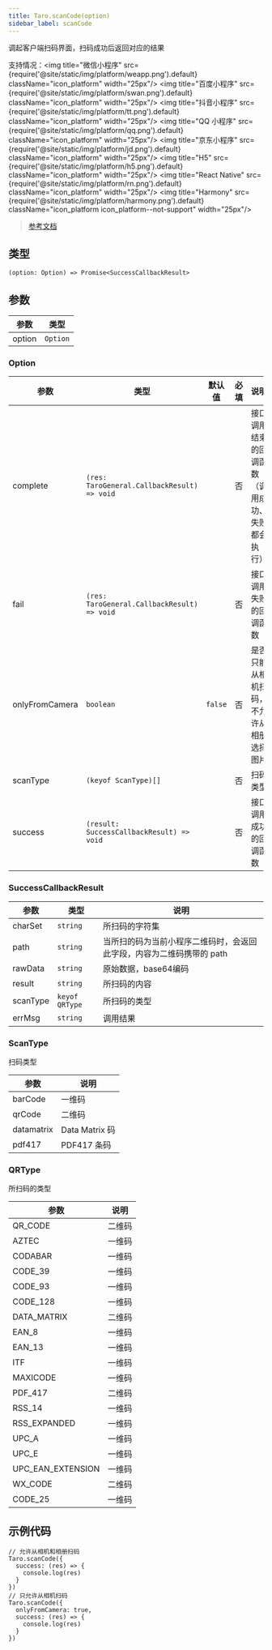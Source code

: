 ```yaml
---
title: Taro.scanCode(option)
sidebar_label: scanCode
---
```


调起客户端扫码界面，扫码成功后返回对应的结果

支持情况：<img title="微信小程序" src={require('@site/static/img/platform/weapp.png').default} className="icon_platform" width="25px"/> <img title="百度小程序" src={require('@site/static/img/platform/swan.png').default} className="icon_platform" width="25px"/> <img title="抖音小程序" src={require('@site/static/img/platform/tt.png').default} className="icon_platform" width="25px"/> <img title="QQ 小程序" src={require('@site/static/img/platform/qq.png').default} className="icon_platform" width="25px"/> <img title="京东小程序" src={require('@site/static/img/platform/jd.png').default} className="icon_platform" width="25px"/> <img title="H5" src={require('@site/static/img/platform/h5.png').default} className="icon_platform" width="25px"/> <img title="React Native" src={require('@site/static/img/platform/rn.png').default} className="icon_platform" width="25px"/> <img title="Harmony" src={require('@site/static/img/platform/harmony.png').default} className="icon_platform icon_platform--not-support" width="25px"/>

> [参考文档](https://developers.weixin.qq.com/miniprogram/dev/api/device/scan/wx.scanCode.html)

## 类型

```tsx
(option: Option) => Promise<SuccessCallbackResult>
```

## 参数

| 参数 | 类型 |
| --- | --- |
| option | `Option` |

### Option

| 参数 | 类型 | 默认值 | 必填 | 说明 |
| --- | --- | :---: | :---: | --- |
| complete | `(res: TaroGeneral.CallbackResult) => void` |  | 否 | 接口调用结束的回调函数（调用成功、失败都会执行） |
| fail | `(res: TaroGeneral.CallbackResult) => void` |  | 否 | 接口调用失败的回调函数 |
| onlyFromCamera | `boolean` | `false` | 否 | 是否只能从相机扫码，不允许从相册选择图片 |
| scanType | `(keyof ScanType)[]` |  | 否 | 扫码类型 |
| success | `(result: SuccessCallbackResult) => void` |  | 否 | 接口调用成功的回调函数 |

### SuccessCallbackResult

| 参数 | 类型 | 说明 |
| --- | --- | --- |
| charSet | `string` | 所扫码的字符集 |
| path | `string` | 当所扫的码为当前小程序二维码时，会返回此字段，内容为二维码携带的 path |
| rawData | `string` | 原始数据，base64编码 |
| result | `string` | 所扫码的内容 |
| scanType | `keyof QRType` | 所扫码的类型 |
| errMsg | `string` | 调用结果 |

### ScanType

扫码类型

| 参数 | 说明 |
| --- | --- |
| barCode | 一维码 |
| qrCode | 二维码 |
| datamatrix | Data Matrix 码 |
| pdf417 | PDF417 条码 |

### QRType

所扫码的类型

| 参数 | 说明 |
| --- | --- |
| QR_CODE | 二维码 |
| AZTEC | 一维码 |
| CODABAR | 一维码 |
| CODE_39 | 一维码 |
| CODE_93 | 一维码 |
| CODE_128 | 一维码 |
| DATA_MATRIX | 二维码 |
| EAN_8 | 一维码 |
| EAN_13 | 一维码 |
| ITF | 一维码 |
| MAXICODE | 一维码 |
| PDF_417 | 二维码 |
| RSS_14 | 一维码 |
| RSS_EXPANDED | 一维码 |
| UPC_A | 一维码 |
| UPC_E | 一维码 |
| UPC_EAN_EXTENSION | 一维码 |
| WX_CODE | 二维码 |
| CODE_25 | 一维码 |

## 示例代码

```tsx
// 允许从相机和相册扫码
Taro.scanCode({
  success: (res) => {
    console.log(res)
  }
})
// 只允许从相机扫码
Taro.scanCode({
  onlyFromCamera: true,
  success: (res) => {
    console.log(res)
  }
})
```

